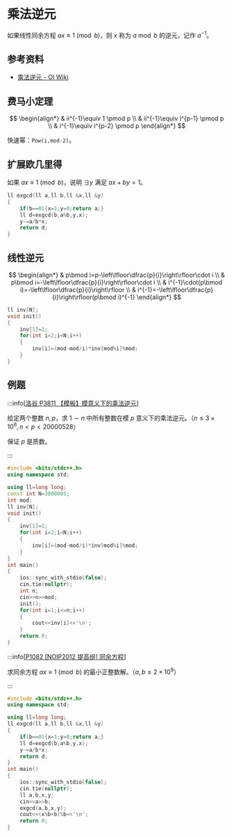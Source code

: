 # 乘法逆元

如果线性同余方程 $ax\equiv1\pmod b$，则 $x$ 称为 $a\bmod b$ 的逆元，记作 $a^{-1}$。

## 参考资料

- [乘法逆元 - OI Wiki](https://oi-wiki.org/math/number-theory/inverse/)

## 费马小定理

$$
\begin{align*}
  & ii^{-1}\equiv 1 \pmod p \\
  & ii^{-1}\equiv i^{p-1} \pmod p \\
  & i^{-1}\equiv i^{p-2} \pmod p
\end{align*}
$$

快速幂：`Pow(i,mod-2)`。

## 扩展欧几里得

如果 $ax\equiv1\pmod b$，说明 $\exists y$ 满足 $ax+by=1$。

```cpp
ll exgcd(ll a,ll b,ll &x,ll &y)
{
	if(b==0){x=1;y=0;return a;}
	ll d=exgcd(b,a%b,y,x);
	y-=a/b*x;
	return d;
}
```

## 线性逆元

$$
\begin{align*}
  & p\bmod i=p-\left\lfloor\dfrac{p}{i}\right\rfloor\cdot i \\
  & p\bmod i=-\left\lfloor\dfrac{p}{i}\right\rfloor\cdot i \\
  & i^{-1}\cdot(p\bmod i)=-\left\lfloor\dfrac{p}{i}\right\rfloor \\
  & i^{-1}=-\left\lfloor\dfrac{p}{i}\right\rfloor(p\bmod i)^{-1}
\end{align*}
$$

```cpp
ll inv[N];
void init()
{
	inv[1]=1;
	for(int i=2;i<N;i++)
	{
		inv[i]=(mod-mod/i)*inv[mod%i]%mod;
	}
}
```

## 例题

:::info[[洛谷 P3811 【模板】模意义下的乘法逆元](https://www.luogu.com.cn/problem/P3811)]

给定两个整数 $n,p$，求 $1\sim n$ 中所有整数在模 $p$ 意义下的乘法逆元。（$n\le3\times10^6,n<p<20000528$）

保证 $p$ 是质数。

:::

```cpp
#include <bits/stdc++.h>
using namespace std;

using ll=long long;
const int N=3000005;
int mod;
ll inv[N];
void init()
{
	inv[1]=1;
	for(int i=2;i<N;i++)
	{
		inv[i]=(mod-mod/i)*inv[mod%i]%mod;
	}
}
int main()
{
	ios::sync_with_stdio(false);
	cin.tie(nullptr);
	int n;
	cin>>n>>mod;
	init();
	for(int i=1;i<=n;i++)
	{
		cout<<inv[i]<<'\n';
	}
	return 0;
}
```

:::info[[P1082 [NOIP2012 提高组] 同余方程](https://www.luogu.com.cn/problem/P1082)]

求同余方程 $ax\equiv1\pmod b$ 的最小正整数解。（$a,b\le2\times10^9$）

:::

```cpp
#include <bits/stdc++.h>
using namespace std;

using ll=long long;
ll exgcd(ll a,ll b,ll &x,ll &y)
{
	if(b==0){x=1;y=0;return a;}
	ll d=exgcd(b,a%b,y,x);
	y-=a/b*x;
	return d;
}
int main()
{
	ios::sync_with_stdio(false);
	cin.tie(nullptr);
	ll a,b,x,y;
	cin>>a>>b;
	exgcd(a,b,x,y);
	cout<<(x%b+b)%b<<'\n';
	return 0;
}
```

